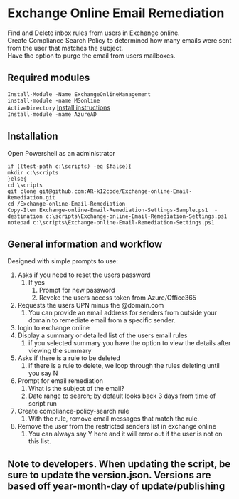 # Exchange Online Email Remediation

Find and Delete inbox rules from users in Exchange online.  
Create Compliance Search Policy to determined how many emails were sent from the user that matches the subject.  
Have the option to purge the email from users mailboxes.  
  
## Required modules 
`Install-Module -Name ExchangeOnlineManagement`  
`install-module -name MSonline`  
`ActiveDirectory` [Install instructions](http://4sysops.com/wiki/how-to-install-the-powershell-active-directory-module/)  
`Install-module -name AzureAD`

## Installation
Open Powershell as an administrator
````
if ((test-path c:\scripts) -eq $false){
mkdir c:\scripts
}else{
cd \scripts
git clone git@github.com:AR-k12code/Exchange-online-Email-Remediation.git
cd /Exchange-online-Email-Remediation
Copy-Item Exchange-online-Email-Remediation-Settings-Sample.ps1  -destination c:\scripts\Exchange-online-Email-Remediation-Settings.ps1
notepad c:\scripts\Exchange-online-Email-Remediation-Settings.ps1
````
## General information and workflow

Designed with simple prompts to use:

1. Asks if you need to reset the users password
   1. If yes
      1. Prompt for new password
      2. Revoke the users access token from Azure/Office365
2. Requests the users UPN minus the @domain.com
   1. You can provide an email address for senders from outside your domain to remediate email from a specific sender.
3. login to exchange online
4. Display a summary or detailed list of the users email rules
   1. if you selected summary you have the option to view the details after viewing the summary
5. Asks if there is a rule to be deleted
   1. if there is a rule to delete, we loop through the rules deleting until you say N
6. Prompt for email remediation
   1. What is the subject of the email?
   2. Date range to search; by default looks back 3 days from time of script run
7. Create compliance-policy-search rule
   1. With the rule, remove email messages that match the rule.
8. Remove the user from the restricted senders list in exchange online
   1. You can always say Y here and it will error out if the user is not on this list.

## Note to developers. When updating the script, be sure to update the version.json. Versions are based off year-month-day of update/publishing
